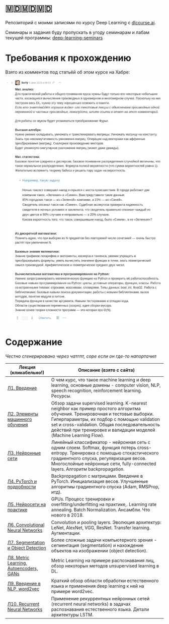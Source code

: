 # 🇲🇩️🇲🇩️🇲🇩️

Репозиторий с моими записями по курсу Deep Learning с [dlcourse.ai](https://dlcourse.ai/).

Семинары и задания буду пропускать в угоду семинарам и лабам текущей программы: [deep-learning-seminars](https://github.com/bakafox/deep-learning-seminars/)

# Требования к прохождению

Взято из комментов под статьёй об этом курсе на Хабре:

![requirements.png](requirements.png)

# Содержание

*Честно сгенерировано через чатгпт, соре если он где-то напортачил*

| Лекция (кликабельно!) | Описание (взято с сайта) |
|-----------------|-------------|
| [Л1. Введение](./Л1.%20Введение/_lecture.ipynb) | О чем курс, что такое machine learning и deep learning, основные домены - computer vision, NLP, speech recognition, reinforcement learning. Ресурсы. |
| [Л2. Элементы машинного обучения](./Л2.%20Элементы%20машинного%20обучения/_lecture.ipynb) | Обзор задачи supervised learning. K-nearest neighbor как пример простого алгоритма обучения. Тренировочная и тестовые выборки. Гиперпараметры, их подбор с помощью validation set и cross-validation. Общая последовательность действий при тренировке и валидации моделей (Machine Learning Flow). |
| [Л3. Нейронные сети](./Л3.%20Нейронные%20сети/_lecture.ipynb) | Линейный классификатор - нейронная сеть с одним слоем. Softmax, функция потерь cross-entropy. Тренировка с помощью стохастического градиентного спуска, регуляризация весов. Многослойные нейронные сети, fully-connected layers. Алгоритм backpropagation. |
| [Л4. PyTorch и подробности](./Л4.%20PyTorch%20и%20подробности/_lecture.ipynb) | Backpropagation с матрицами. Введение в PyTorch. Инициализация весов. Улучшенные алгоритмы градиентного спуска (Adam, RMSProp, итд). |
| [Л5. Нейросети на практике](./Л5.%20Нейросети%20на%20практике/_lecture.ipynb) | GPUs. Процесс тренировки и overfitting/underfitting на практике,. Learning rate annealing. Batch Normalization. Ансамбли. Что нового в 2018. |
| [Л6. Convolutional Neural Networks](./Л6.%20Convolutional%20Neural%20Networks/_lecture.ipynb) | Convolution и pooling layers. Эволюция архитектур: LeNet, AlexNet, VGG, ResNet. Transfer learning. Аугментации. |
| [Л7. Segmentation и Object Detection](./Л7.%20Segmentation%20и%20Object%20Detection/_lecture.ipynb) | Более сложные задачи компьютерного зрения - сегментация (segmentation) и нахождение объектов на изображении (object detection). |
| [Л8. Metric Learning, Autoencoders, GANs](./Л8.%20Metric%20Learning,%20Autoencoders,%20GANs/_lecture.ipynb) | Metric Learning на примере распознавания лиц, обзор некоторых методов unsupervised learning в DL. |
| [Л9. Введение в NLP, word2vec](./Л9.%20Введение%20в%20NLP,%20word2vec/_lecture.ipynb) | Краткий обзор области обработки естественного языка и применения deep learning к ней на примере word2vec. |
| [Л10. Recurrent Neural Networks](./Л10.%20Recurrent%20Neural%20Networks/_lecture.ipynb) | Применение рекуррентных нейронных сетей (recurrent neural networks) в задачах распознавания естественного языка. Детали архитектуры LSTM. |
<!--
| [Л11. Аудио и распознавание речи](./Л11.%20Аудио%20и%20распознавание%20речи/_lecture.ipynb) | Применение методов deep learning к задаче распознавания речи. Краткий обзор других задач, связанных с аудио. |
| [Л12. Attention](./Л12.%20Attention/_lecture.ipynb) | Использование механизма Attention в NLP на примере задачи машинного перевода. Архитектура Transformer, современное развитие. |
| [Л13. Reinforcement Learning](./Л13.%20Reinforcement%20Learning/_lecture.ipynb) | Введение в обучение с подкреплением (reinforcement learning), использование методов deep learning. Базовые алгоритмы - Policy Gradients и Q-Learning |
| [Л14. Еще о Reinforcement Learning](./Л14.%20Еще%20о%20Reinforcement%20Learning/_lecture.ipynb) | Model-based RL на примере AlphaZero. Критика и некоторые возможные пути развития области. |
| [Л15. Заключение](./Л15.%20Заключение/_lecture.ipynb) | Итоги. Чем можно заняться после курса, чтобы повысить количество Deep Learning в своей жизни. |
-->
